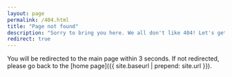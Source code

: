 ```yaml
---
layout: page
permalink: /404.html
title: "Page not found"
description: "Sorry to bring you here. We all don't like 404! Let's get out from here!"
redirect: true
---
```


You will be redirected to the main page within 3 seconds. If not redirected, please go back to the [home page]({{ site.baseurl | prepend: site.url }}).
